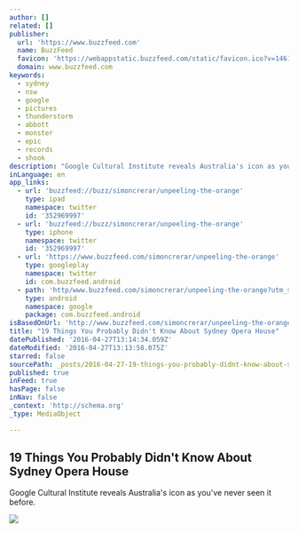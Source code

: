 ```yaml
---
author: []
related: []
publisher:
  url: 'https://www.buzzfeed.com'
  name: BuzzFeed
  favicon: 'https://webappstatic.buzzfeed.com/static/favicon.ico?v=1461707562'
  domain: www.buzzfeed.com
keywords:
  - sydney
  - nsw
  - google
  - pictures
  - thunderstorm
  - abbott
  - monster
  - epic
  - records
  - shook
description: "Google Cultural Institute reveals Australia's icon as you've never seen it before."
inLanguage: en
app_links:
  - url: 'buzzfeed://buzz/simoncrerar/unpeeling-the-orange'
    type: ipad
    namespace: twitter
    id: '352969997'
  - url: 'buzzfeed://buzz/simoncrerar/unpeeling-the-orange'
    type: iphone
    namespace: twitter
    id: '352969997'
  - url: 'https://www.buzzfeed.com/simoncrerar/unpeeling-the-orange'
    type: googleplay
    namespace: twitter
    id: com.buzzfeed.android
  - path: 'http/www.buzzfeed.com/simoncrerar/unpeeling-the-orange?utm_source=google&utm_medium=appindex&utm_campaign=appindex'
    type: android
    namespace: google
    package: com.buzzfeed.android
isBasedOnUrl: 'http://www.buzzfeed.com/simoncrerar/unpeeling-the-orange?utm_term=.ftKdOOD2w'
title: "19 Things You Probably Didn't Know About Sydney Opera House"
datePublished: '2016-04-27T13:14:34.059Z'
dateModified: '2016-04-27T13:13:58.075Z'
starred: false
sourcePath: _posts/2016-04-27-19-things-you-probably-didnt-know-about-sydney-opera-house.md
published: true
inFeed: true
hasPage: false
inNav: false
_context: 'http://schema.org'
_type: MediaObject

---
```

<article style=""><h1>19 Things You Probably Didn't Know About Sydney Opera House</h1><p>Google Cultural Institute reveals Australia's icon as you've never seen it before.</p><img src="https://img.buzzfeed.com/buzzfeed-static/static/2016-04/26/21/social_promotion/webdr01/facebook-social-promotion-23900-1461719662-1.jpg" /></article>